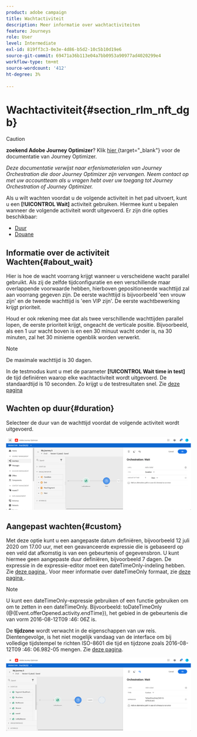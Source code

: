 ```yaml
---
product: adobe campaign
title: Wachtactiviteit
description: Meer informatie over wachtactiviteiten
feature: Journeys
role: User
level: Intermediate
exl-id: 819ff3c3-0e3e-4d86-b5d2-10c5b10d19e6
source-git-commit: 69471a36b113e04a7bb0953a90977ad4020299e4
workflow-type: tm+mt
source-wordcount: '412'
ht-degree: 3%

---
```


# Wachtactiviteit{#section_rlm_nft_dgb}


>[!CAUTION]
>
>**zoekend Adobe Journey Optimizer**? Klik [ hier ](https://experienceleague.adobe.com/en/docs/journey-optimizer/using/ajo-home){target="_blank"} voor de documentatie van Journey Optimizer.
>
>
>_Deze documentatie verwijst naar erfenismaterialen van Journey Orchestration die door Journey Optimizer zijn vervangen. Neem contact op met uw accountteam als u vragen hebt over uw toegang tot Journey Orchestration of Journey Optimizer._



Als u wilt wachten voordat u de volgende activiteit in het pad uitvoert, kunt u een **[!UICONTROL Wait]** activiteit gebruiken. Hiermee kunt u bepalen wanneer de volgende activiteit wordt uitgevoerd. Er zijn drie opties beschikbaar:

* [ Duur ](#duration)
* [ Douane ](#custom)
  <!--* [Email send time optimization](#email_send_time_optimization)-->

## Informatie over de activiteit Wachten{#about_wait}

Hier is hoe de wacht voorrang krijgt wanneer u verscheidene wacht parallel gebruikt. Als zij de zelfde tijdconfiguratie en een verschillende maar overlappende voorwaarde hebben, hierboven gepositioneerde wachttijd zal aan voorrang gegeven zijn. De eerste wachttijd is bijvoorbeeld &#39;een vrouw zijn&#39; en de tweede wachttijd is &#39;een VIP zijn&#39;. De eerste wachtbewerking krijgt prioriteit.

Houd er ook rekening mee dat als twee verschillende wachttijden parallel lopen, de eerste prioriteit krijgt, ongeacht de verticale positie. Bijvoorbeeld, als een 1 uur wacht boven is en een 30 minuut wacht onder is, na 30 minuten, zal het 30 minieme ogenblik worden verwerkt.

>[!NOTE]
>
>De maximale wachttijd is 30 dagen.
>
>In de testmodus kunt u met de parameter **[!UICONTROL Wait time in test]** de tijd definiëren waarop elke wachtactiviteit wordt uitgevoerd. De standaardtijd is 10 seconden. Zo krijgt u de testresultaten snel. Zie [ deze pagina ](../building-journeys/testing-the-journey.md)

## Wachten op duur{#duration}

Selecteer de duur van de wachttijd voordat de volgende activiteit wordt uitgevoerd.

![](../assets/journey55.png)

## Aangepast wachten{#custom}

Met deze optie kunt u een aangepaste datum definiëren, bijvoorbeeld 12 juli 2020 om 17.00 uur, met een geavanceerde expressie die is gebaseerd op een veld dat afkomstig is van een gebeurtenis of gegevensbron. U kunt hiermee geen aangepaste duur definiëren, bijvoorbeeld 7 dagen. De expressie in de expressie-editor moet een dateTimeOnly-indeling hebben. Zie [ deze pagina ](../expression/expressionadvanced.md). Voor meer informatie over dateTimeOnly formaat, zie [ deze pagina ](../expression/data-types.md).

>[!NOTE]
>
>U kunt een dateTimeOnly-expressie gebruiken of een functie gebruiken om om te zetten in een dateTimeOnly. Bijvoorbeeld: toDateTimeOnly (@{Event.offerOpened.activity.endTime}), het gebied in de gebeurtenis die van vorm 2016-08-12T09 :46: 06Z is.
>
>De **tijdzone** wordt verwacht in de eigenschappen van uw reis. Dientengevolge, is het niet mogelijk vandaag van de interface om bij volledige tijdstempel te richten ISO-8601 die tijd en tijdzone zoals 2016-08-12T09 :46: 06.982-05 mengen. Zie [deze pagina](../building-journeys/timezone-management.md).

![](../assets/journey57.png)

<!--## Email send time optimization{#email_send_time_optimization}

>[!CAUTION]
>
>The email send time optimization capability is only available to customers who use the [Adobe Experience Platform Data Connector](https://docs.adobe.com/content/help/en/campaign-standard/using/developing/mapping-campaign-and-aep-data/aep-about-data-connector.html).

This type of wait uses a score calculated in the Adobe Experience Platform. The score calculates the propensity to click or open an email in the future based on past behavior. Note that the algorithm calculating the score needs a certain amount of data to work. As a result, when it does not have enough data, the default wait time will apply. At publication time, you'll be notified that the default time applies.

>[!NOTE]
>
>The first event of your journey must have a namespace.
>
>This capability is only available after an **[!UICONTROL Email]** activity. You need to have Adobe Campaign Standard.

1. In the **[!UICONTROL Amount of time]** field, define the number of hours to consider to optimize email sending.
1. In the **[!UICONTROL Optimization type]** field, choose if the optimization should increase clicks or opens.
1. In the **[!UICONTROL Default time]** field, define the default time to wait if the predictive send time score is not available.

    >[!NOTE]
    >
    >Note that the send time score can be unavailable because there is not enough data to perform the calculation. In this case, you will be informed, at publication time, that the default time applies.

![](../assets/journey57bis.png)-->
